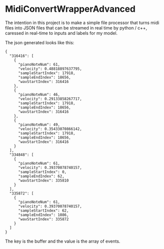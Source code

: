 # MidiConvertWrapperAdvanced
The intention in this project is to make a simple file processor that turns midi files into JSON files that can be streamed in real time by python / c++, caressed in real-time to inputs and labels for my model.

The json generated looks like this:
```
{
  "316416": [
    {
      "pianoNoteNum": 61,
      "velocity": 0.48818897637795,
      "sampleStartIndex": 17918,
      "sampleEndIndex": 18656,
      "wavStartIndex": 316416
    },
    {
      "pianoNoteNum": 46,
      "velocity": 0.29133858267717,
      "sampleStartIndex": 17918,
      "sampleEndIndex": 18656,
      "wavStartIndex": 316416
    },
    {
      "pianoNoteNum": 49,
      "velocity": 0.35433070866142,
      "sampleStartIndex": 17918,
      "sampleEndIndex": 18656,
      "wavStartIndex": 316416
    }
  ],
  "334848": [
    {
      "pianoNoteNum": 61,
      "velocity": 0.39370078740157,
      "sampleStartIndex": 0,
      "sampleEndIndex": 62,
      "wavStartIndex": 335810
    }
  ],
  "335872": [
    {
      "pianoNoteNum": 61,
      "velocity": 0.39370078740157,
      "sampleStartIndex": 62,
      "sampleEndIndex": 1086,
      "wavStartIndex": 335872
    }
  ]
}
```
The key is the buffer and the value is the array of events.

